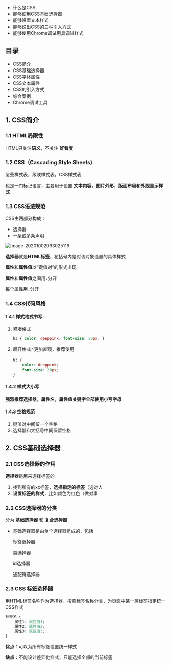 - 什么是CSS
- 能够使用CSS基础选择器
- 能够设置文本样式
- 能够说出CSS的三种引入方式
- 能够使用Chrome调试用具调试样式

## 目录

- CSS简介
- CSS基础选择器
- CSS字体属性
- CSS文本属性
- CSS的引入方式
- 综合案例
- Chrome调试工具

## 1. CSS简介

### 1.1 HTML局限性

HTML只关注**语义**，不关注 **好看度**

### 1.2 CSS（Cascading Style Sheets)

层叠样式表，级联样式表，CSS样式表

也是一门标记语言，主要用于设置 **文本内容**，**图片外形**，**版面布局和外观显示样式**

### 1.3 CSS语法规范

CSS由两部分构成：

- 选择器
- 一条或多条声明

![image-20201002093025116](C:\Users\UncleDong\AppData\Roaming\Typora\typora-user-images\image-20201002093025116.png)

**选择器**就是**HTML标签**，花括号内是对该对象设置的具体样式

**属性**和**属性值**以“键值对”的形式出现

**属性**和**属性值**之间用`:`分开

每个属性用`;`分开

### 1.4 CSS代码风格

#### 1.4.1 样式格式书写

1. 紧凑格式

   ```css
   h3 { color: deeppink; font-size: 20px; }
   ```

2. 展开格式:star:更加直观，推荐使用​

   ```css
   h3 { 
       color: deeppink; 
       font-size: 20px;
   }
   ```

#### 1.4.2 样式大小写

**强烈推荐选择器，属性名，属性值关键字全部使用小写字母**

#### 1.4.3 空格规范

1. 键值对中间留一个空格
2. 选择器和大括号中间保留空格

## 2. CSS基础选择器

### 2.1 CSS选择器的作用

**选择器**是用来选择标签的

1. 找到所有的xx标签，**选择指定的标签**（选对人
2. **设置标签的样式**，比如颜色为红色（做对事

### 2.2 CSS选择器的分类

分为 **基础选择器** 和 **复合选择器**

- 基础选择器是由单个选择器组成的，包括

  标签选择器

  类选择器

  id选择器

  通配符选择器

### 2.3 CSS 标签选择器

用HTML标签名称作为选择器，按照标签名称分类，为页面中某一类标签指定统一CSS样式

```css
标签名 { 
    属性1: 属性值1; 
    属性2: 属性值2; 
    属性3: 属性值3; 
}
```

**优点**：可以为所有标签设置统一样式

**缺点**：不能设计差异化样式，只能选择全部的当前标签